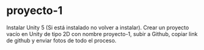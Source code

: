 # proyecto-1
Instalar Unity 5 (Si está instalado no volver a instalar). Crear un proyecto vacío en Unity de tipo 2D con nombre proyecto-1, subir a Github, copiar link de github y enviar fotos de todo el proceso.
